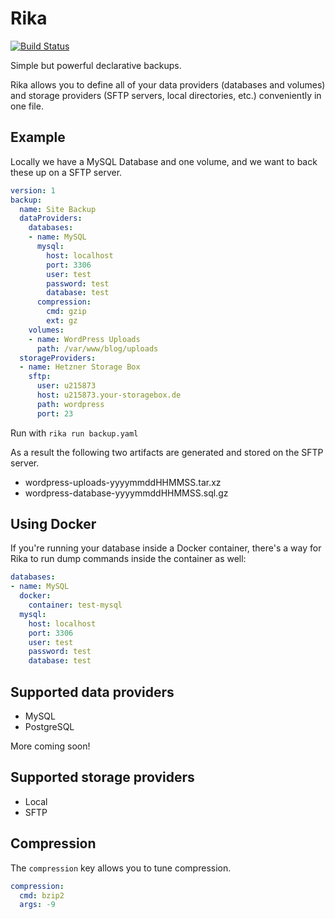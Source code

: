 # Rika

[![Build Status](https://travis-ci.org/Nuke928/rika.svg?branch=master)](https://travis-ci.org/Nuke928/rika)

Simple but powerful declarative backups.


Rika allows you to define all of your data providers (databases and volumes) and storage providers (SFTP servers, local directories, etc.) conveniently in one file.

## Example

Locally we have a MySQL Database and one volume, and we want to back these up on a SFTP server.

```yaml
version: 1
backup:
  name: Site Backup
  dataProviders:
    databases:
    - name: MySQL
      mysql:
        host: localhost
        port: 3306
        user: test
        password: test
        database: test
      compression:
        cmd: gzip
        ext: gz
    volumes:
    - name: WordPress Uploads
      path: /var/www/blog/uploads
  storageProviders:
  - name: Hetzner Storage Box
    sftp:
      user: u215873
      host: u215873.your-storagebox.de
      path: wordpress
      port: 23
```

Run with `rika run backup.yaml`

As a result the following two artifacts are generated and stored on the SFTP server.

* wordpress-uploads-yyyymmddHHMMSS.tar.xz
* wordpress-database-yyyymmddHHMMSS.sql.gz

## Using Docker

If you're running your database inside a Docker container, there's a way for Rika to run dump commands inside the container as well:

```yaml
databases:
- name: MySQL
  docker:
    container: test-mysql
  mysql:
    host: localhost
    port: 3306
    user: test
    password: test
    database: test
```

## Supported data providers

* MySQL
* PostgreSQL

More coming soon!

## Supported storage providers

* Local
* SFTP

## Compression

The `compression` key allows you to tune compression.

```yaml
compression:
  cmd: bzip2
  args: -9
```
